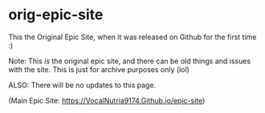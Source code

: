 # orig-epic-site
This the Original Epic Site, when it was released on Github for the first time :)

Note: This *is* the original epic site, and there can be old things and issues with the site. This is just for archive purposes only (lol)

ALSO: There will be no updates to this page.

(Main Epic Site: https://VocalNutria9174.Github.io/epic-site)
